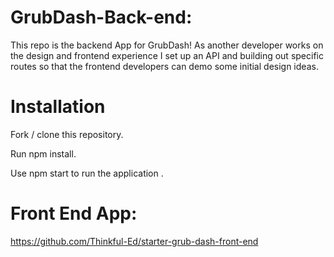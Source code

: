 # GrubDash-Back-end:

This repo is the backend App for GrubDash! As another developer works on the design and frontend experience
I set up an API and building out specific routes so that the frontend developers can demo some initial design ideas.

# Installation 
Fork / clone this repository.

Run npm install.

Use npm start to run the application .

# Front End App: 

https://github.com/Thinkful-Ed/starter-grub-dash-front-end

